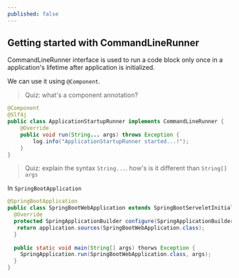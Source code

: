 ```yaml
---
published: false
---
```


## Getting started with CommandLineRunner

CommandLineRunner interface is used to run a code block only once in a application's lifetime after application is initialized.

We can use it using `@Component`.

> Quiz: what's a component annotation?

```java
@Component
@Slf4j
public class ApplicationStartupRunner implements CommandLineRunner {
    @Override
    public void run(String... args) throws Exception {
        log.info("ApplicationStartupRunner started...!");
    }
}
```

> Quiz: explain the syntax `String...`. how's is it different than `String[] args` 

In `SpringBootApplication`

```java
@SpringBootApplication
public class SpringBootWebApplication extends SpringBootServeletInitializer implements CommandLineRunner {
  @Override
  protected SpringApplicationBuilder configure(SpringApplicationBuilder application) {
   return application.sources(SpringBootWebApplication.class);
  }
  
  public static void main(String[] args) thorws Exception {
    SpringApplication.run(SpringBootWebApplication.class, args);
  }
}
```
